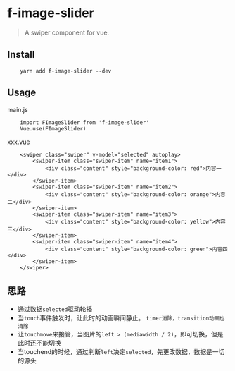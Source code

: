 # f-image-slider
> A swiper component for vue.

## Install
        yarn add f-image-slider --dev

## Usage

main.js

        import FImageSlider from 'f-image-slider'
        Vue.use(FImageSlider)

xxx.vue

        <swiper class="swiper" v-model="selected" autoplay>
            <swiper-item class="swiper-item" name="item1">
                <div class="content" style="background-color: red">内容一</div>
            </swiper-item>
            <swiper-item class="swiper-item" name="item2">
                <div class="content" style="background-color: orange">内容二</div>
            </swiper-item>
            <swiper-item class="swiper-item" name="item3">
                <div class="content" style="background-color: yellow">内容三</div>
            </swiper-item>
            <swiper-item class="swiper-item" name="item4">
                <div class="content" style="background-color: green">内容四</div>
            </swiper-item>
        </swiper>


## 思路
-   通过数据`selected`驱动轮播
-   当`touch`事件触发时，让此时的动画瞬间静止。 `timer消除，transition动画也消除`
-   让`touchmove`来接管，当图片的`left > (mediawidth / 2)`，即可切换，但是此时还不能切换
-   当touchend的时候，通过判断`left`决定`selected`，先更改数据，数据是一切的源头

